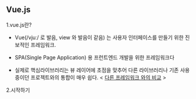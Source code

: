 ## Vue.js

1.vue.js란?

- Vue(/vjuː/ 로 발음, view 와 발음이 같음) 는 사용자 인터페이스를 만들기 위한 진보적인 프레임워크.

- SPA(Single Page Application) 용 프런트엔드 개발을 위한 프레임워크다

- 실제로 핵심라이브러리는 뷰 레이어에 초점을 맞추어 다른 라이브러리나 기존 사용중이던 프로젝트와의 통합이 매우 쉽다. <
<a href="https://kr.vuejs.org/v2/guide/comparison.html">다른 프레임워크 와의 비교</a> >


2.시작하기


